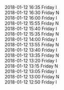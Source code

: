2018-01-12 16:35 Friday  I  
2018-01-12 16:30 Friday  N  
2018-01-12 16:00 Friday  I  
2018-01-12 15:55 Friday  N  
2018-01-12 15:40 Friday  I  
2018-01-12 15:35 Friday  N  
2018-01-12 14:00 Friday  I  
2018-01-12 13:55 Friday  N  
2018-01-12 13:40 Friday  I  
2018-01-12 13:35 Friday  N  
2018-01-12 13:20 Friday  I  
2018-01-12 13:15 Friday  N  
2018-01-12 13:05 Friday  I  
2018-01-12 13:00 Friday  N  
2018-01-12 12:50 Friday  I  
